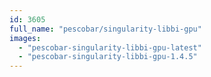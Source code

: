 ```yaml
---
id: 3605
full_name: "pescobar/singularity-libbi-gpu"
images: 
  - "pescobar-singularity-libbi-gpu-latest"
  - "pescobar-singularity-libbi-gpu-1.4.5"
---
```

